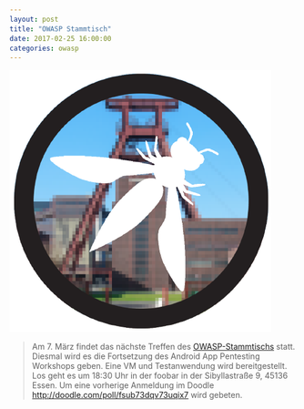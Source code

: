 ```yaml
---
layout: post
title: "OWASP Stammtisch"
date: 2017-02-25 16:00:00
categories: owasp
---
```


![Quelle: OWASP](/media/2016-10-17/owasp-ruhrpott.png)

> Am 7. März findet das nächste Treffen des [OWASP-Stammtischs](https://www.owasp.org/index.php/OWASP_German_Chapter_Stammtisch_Initiative/Ruhrpott) statt. Diesmal wird es die Fortsetzung des Android App Pentesting Workshops geben. Eine VM und Testanwendung wird bereitgestellt. Los geht es um 18:30 Uhr in der foobar in der Sibyllastraße 9, 45136 Essen. Um eine vorherige Anmeldung im Doodle http://doodle.com/poll/fsub73dqv73uqix7 wird gebeten.